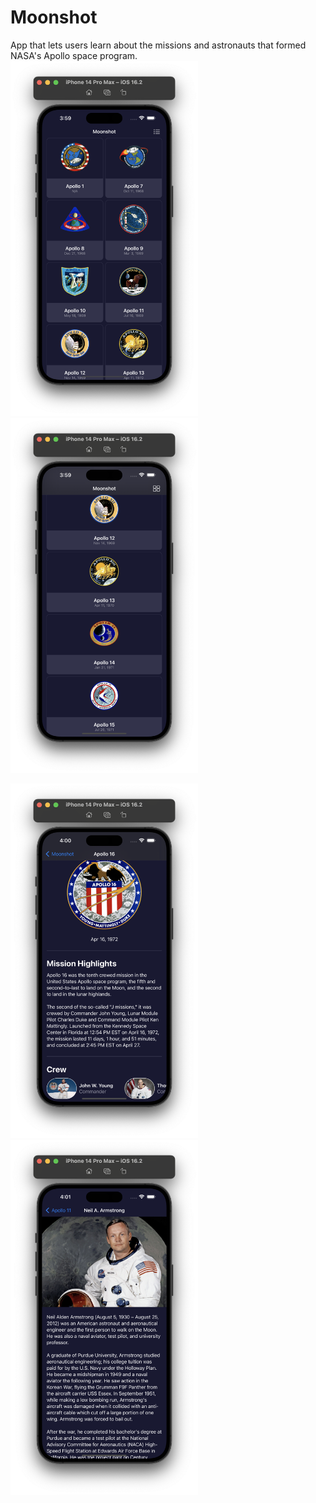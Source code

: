 # Moonshot
App that lets users learn about the missions and astronauts that formed NASA's Apollo space program.
<img src="Screenshots/scr1.png" width=300> <img src="Screenshots/scr2.png" width=300>

<img src="Screenshots/scr3.png" width=300> <img src="Screenshots/scr4.png" width=300>
